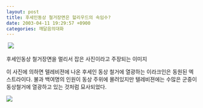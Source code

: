 ```yaml
---
layout: post
title: 후세인동상 철거장면은 헐리우드의 속임수?
date: 2003-04-11 19:29:57 +0900
categories: 깨달음의대화
---
```

<img src="./assets/attach/images/198/070/001/1050056997.jpg" border="0" alt="" />  
  
<img src=http://drkimz.com/technote/board/private/upimg/1050058850.jpg>
  
후세인동상 철거장면을 멀리서 잡은 사진이라고 주장되는 이미지
  
이 사진에 의하면 텔레비젼에 나온 후세인 동상 철거에 열광하는 이라크인은 동원된 엑스트라이다. 불과 백여명의 인원이 동상 주위에 몰려있지만 텔레비젼에는 수많은 군중이 동상철거에 열광하고 있는 것처럼 묘사되었다.
  

  
<img src=http://drkimz.com/technote/board/private/upimg/1050059109.jpg>
